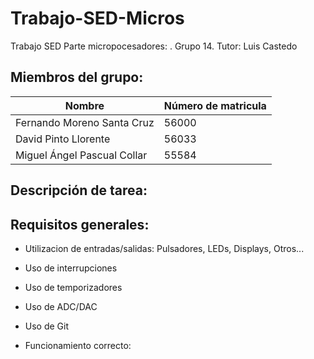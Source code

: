 # Trabajo-SED-Micros

Trabajo SED Parte micropocesadores: . Grupo 14. Tutor: Luis Castedo

## **Miembros del grupo:**

| Nombre | Número de matricula |
| ------ | ------------------- |
| Fernando Moreno Santa Cruz | 56000 |
| David Pinto Llorente | 56033 |
| Miguel Ángel Pascual Collar | 55584 |


## **Descripción de tarea:**



## **Requisitos generales:**

* Utilizacion de entradas/salidas: Pulsadores, LEDs, Displays, Otros...

* Uso de interrupciones

* Uso de temporizadores

* Uso de ADC/DAC

* Uso de Git

* Funcionamiento correcto:
